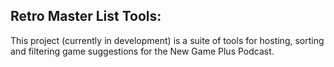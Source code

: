 ## Retro Master List Tools:

This project (currently in development) is a suite of tools for hosting, sorting and filtering game suggestions for the New Game Plus Podcast.


